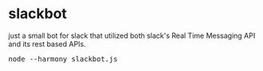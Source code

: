 # slackbot

just a small bot for slack that utilized both slack's Real Time Messaging
API and its rest based APIs.

<pre>
node --harmony slackbot.js
</pre>